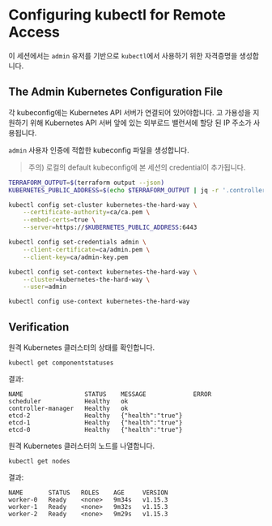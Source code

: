 # Configuring kubectl for Remote Access

이 세션에서는 `admin` 유저를 기반으로 `kubectl`에서 사용하기 위한 자격증명을 생성합니다.

## The Admin Kubernetes Configuration File

각 kubeconfig에는 Kubernetes API 서버가 연결되어 있어야합니다. 고 가용성을 지원하기 위해 Kubernetes API 서버 앞에 있는 외부로드 밸런서에 할당 된 IP 주소가 사용됩니다.

`admin` 사용자 인증에 적합한 kubeconfig 파일을 생성합니다.

> 주의) 로컬의 default kubeconfig에 본 세션의 credential이 추가됩니다.

```bash
TERRAFORM_OUTPUT=$(terraform output --json)
KUBERNETES_PUBLIC_ADDRESS=$(echo $TERRAFORM_OUTPUT | jq -r '.controller_loadbalancer_public_ip.value')

kubectl config set-cluster kubernetes-the-hard-way \
    --certificate-authority=ca/ca.pem \
    --embed-certs=true \
    --server=https://$KUBERNETES_PUBLIC_ADDRESS:6443

kubectl config set-credentials admin \
    --client-certificate=ca/admin.pem \
    --client-key=ca/admin-key.pem

kubectl config set-context kubernetes-the-hard-way \
    --cluster=kubernetes-the-hard-way \
    --user=admin

kubectl config use-context kubernetes-the-hard-way
```

## Verification

원격 Kubernetes 클러스터의 상태를 확인합니다.

```
kubectl get componentstatuses
```

결과:

```
NAME                 STATUS    MESSAGE             ERROR
scheduler            Healthy   ok
controller-manager   Healthy   ok
etcd-2               Healthy   {"health":"true"}
etcd-1               Healthy   {"health":"true"}
etcd-0               Healthy   {"health":"true"}
```

원격 Kubernetes 클러스터의 노드를 나열합니다.

```
kubectl get nodes
```

결과:

```
NAME       STATUS   ROLES    AGE     VERSION
worker-0   Ready    <none>   9m34s   v1.15.3
worker-1   Ready    <none>   9m32s   v1.15.3
worker-2   Ready    <none>   9m29s   v1.15.3
```
